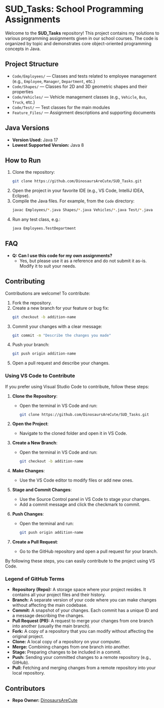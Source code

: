 # SUD_Tasks: School Programming Assignments

Welcome to the **SUD_Tasks** repository! This project contains my solutions to various programming assignments given in our school courses. The code is organized by topic and demonstrates core object-oriented programming concepts in Java.

## Project Structure

- `Code/Employees/` — Classes and tests related to employee management (e.g., `Employee`, `Manager`, `Department`, etc.)
- `Code/Shapes/` — Classes for 2D and 3D geometric shapes and their properties
- `Code/Vehicles/` — Vehicle management classes (e.g., `Vehicle`, `Bus`, `Truck`, etc.)
- `Code/Test/` — Test classes for the main modules
- `Feature_Files/` — Assignment descriptions and supporting documents

## Java Versions
- **Version Used:** Java 17
- **Lowest Supported Version:** Java 8

## How to Run
1. Clone the repository:
   ```sh
   git clone https://github.com/DinosaursAreCute/SUD_Tasks.git
   ```
2. Open the project in your favorite IDE (e.g., VS Code, IntelliJ IDEA, Eclipse).
3. Compile the Java files. For example, from the `Code` directory:
   ```sh
   javac Employees/*.java Shapes/*.java Vehicles/*.java Test/*.java
   ```
4. Run any test class, e.g.:
   ```sh
   java Employees.TestDepartment
   ```

## FAQ
- **Q: Can I use this code for my own assignments?**
  - Yes, but please use it as a reference and do not submit it as-is. Modify it to suit your needs.

## Contributing
Contributions are welcome! To contribute:
1. Fork the repository.
2. Create a new branch for your feature or bug fix:
   ```sh
   git checkout -b addition-name
   ```
3. Commit your changes with a clear message:
   ```sh
   git commit -m "Describe the changes you made"
   ```
4. Push your branch:
   ```sh
   git push origin addition-name
   ```
5. Open a pull request and describe your changes.

### Using VS Code to Contribute

If you prefer using Visual Studio Code to contribute, follow these steps:

1. **Clone the Repository**:
   - Open the terminal in VS Code and run:
     ```sh
     git clone https://github.com/DinosaursAreCute/SUD_Tasks.git
     ```

2. **Open the Project**:
   - Navigate to the cloned folder and open it in VS Code.

3. **Create a New Branch**:
   - Open the terminal in VS Code and run:
     ```sh
     git checkout -b addition-name
     ```

4. **Make Changes**:
   - Use the VS Code editor to modify files or add new ones.

5. **Stage and Commit Changes**:
   - Use the Source Control panel in VS Code to stage your changes.
   - Add a commit message and click the checkmark to commit.

6. **Push Changes**:
   - Open the terminal and run:
     ```sh
     git push origin addition-name
     ```

7. **Create a Pull Request**:
   - Go to the GitHub repository and open a pull request for your branch.

By following these steps, you can easily contribute to the project using VS Code.

### Legend of GitHub Terms

- **Repository (Repo):** A storage space where your project resides. It contains all your project files and their history.
- **Branch:** A separate version of your code where you can make changes without affecting the main codebase.
- **Commit:** A snapshot of your changes. Each commit has a unique ID and a message describing the changes.
- **Pull Request (PR):** A request to merge your changes from one branch into another (usually the main branch).
- **Fork:** A copy of a repository that you can modify without affecting the original project.
- **Clone:** A local copy of a repository on your computer.
- **Merge:** Combining changes from one branch into another.
- **Stage:** Preparing changes to be included in a commit.
- **Push:** Sending your committed changes to a remote repository (e.g., GitHub).
- **Pull:** Fetching and merging changes from a remote repository into your local repository.

## Contributors
- **Repo Owner:** [DinosaursAreCute](https://github.com/DinosaursAreCute)

